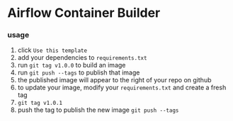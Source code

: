 # Airflow Container Builder

### usage

1. click `Use this template`
2. add your dependencies to `requirements.txt`
3. run `git tag v1.0.0` to build an image
4. run `git push --tags` to publish that image
5. the published image will appear to the right of your repo on github
6. to update your image, modify your `requirements.txt` and create a fresh tag
7. `git tag v1.0.1`
8. push the tag to publish the new image  `git push --tags`
